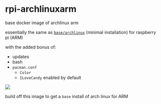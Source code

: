 rpi-archlinuxarm
================

base docker image of archlinux arm


essentially the same as [`base/archlinux`](https://registry.hub.docker.com/u/base/archlinux/) (minimal installation) for raspberry pi (ARM)

with the added bonus of:

- updates
- bash
- `pacman.conf`
  - `Color`
  - `ILoveCandy` enabled by default

![](http://i.imgur.com/r6vxHFB.png)


build off this image to get a `base` install of arch linux for ARM
